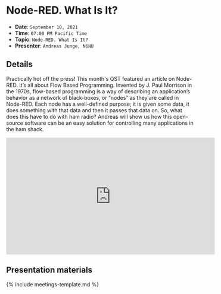 # Node-RED. What Is It?

* **Date**: `September 10, 2021`
* **Time**: `07:00 PM Pacific Time`
* **Topic**: `Node-RED. What Is It?`
* **Presenter**: `Andreas Junge, N6NU`

## Details

Practically hot off the press!  This month's QST featured an article on Node-RED.  It’s all about Flow Based Programming.  Invented by J. Paul Morrison in the 1970s, flow-based programming is a way of describing an application’s behavior as a network of black-boxes, or “nodes” as they are called in Node-RED. Each node has a well-defined purpose; it is given some data, it does something with that data and then it passes that data on. So, what does this have to do with ham radio?  Andreas will show us how this open-source software can be an easy solution for controlling many applications in the ham shack.

<iframe width="560" height="315" src="https://www.youtube.com/embed/Cpj2POkJWCo?si=cDwpkjOPAzTt6ajZ" title="YouTube video player" frameborder="0" allow="accelerometer; autoplay; clipboard-write; encrypted-media; gyroscope; picture-in-picture; web-share" referrerpolicy="strict-origin-when-cross-origin" allowfullscreen></iframe>

## Presentation materials

{% include meetings-template.md %}

